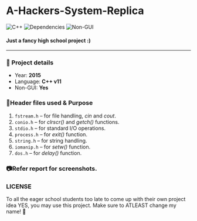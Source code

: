 # A-Hackers-System-Replica
![C++](https://img.shields.io/badge/C%2B%2B-v11-blue.svg)
![Dependencies](https://img.shields.io/badge/Dependencies-out--of--date-red.svg)
![Non-GUI](https://img.shields.io/badge/GUI-No-green.svg)
#### Just a fancy high school project :)
____
### :information_desk_person: Project details
- Year: **2015**
- Language: **C++ v11**
- Non-GUI: **Yes**

### :information_desk_person:Header files used & Purpose
1. `fstream.h` – for file handling, _cin_ and _cout_.
2. `conio.h` – for _clrscr()_ and _getch()_ functions.
3. `stdio.h` – for standard I/O operations.
4. `process.h` – for _exit()_ function.
5. `string.h` – for string handling.
6. `iomanip.h` – for _setw()_ function.
7. `dos.h` – for _delay()_ function.

### :camera:Refer report for screenshots. 

### LICENSE
To all the eager school students too late to come up with their own project idea
YES, you may use this project. Make sure to ATLEAST change my name! :see_no_evil:
